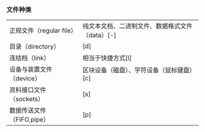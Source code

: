 ### 文件种类

|  |  |
| :--- | :--- |
| 正规文件（regular file） | 纯文本文档、二进制文件、数据格式文件（data）\[-\] |
| 目录（directory） | \[d\] |
| 连结档（link） | 相当于快捷方式\[l\] |
| 设备与装置文件（device） | 区块设备（磁盘）、字符设备（鼠标键盘）\[c\] |
| 资料接口文件（sockets） | \[s\] |
| 数据传送文件（FIFO,pipe） | \[p\] |



